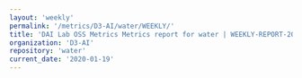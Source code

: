 ```yaml
---
layout: 'weekly'
permalink: '/metrics/D3-AI/water/WEEKLY/'
title: 'DAI Lab OSS Metrics Metrics report for water | WEEKLY-REPORT-2020-01-19'
organization: 'D3-AI'
repository: 'water'
current_date: '2020-01-19'
---
```


